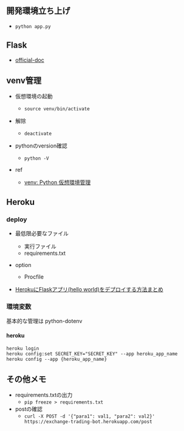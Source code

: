 ## 開発環境立ち上げ
- `python app.py`

## Flask
- [official-doc](https://a2c.bitbucket.io/flask/)

## venv管理

- 仮想環境の起動
  - `source venv/bin/activate`
- 解除
  - `deactivate`
- pythonのversion確認
  - `python -V`

- ref
  - [venv: Python 仮想環境管理
](https://qiita.com/fiftystorm36/items/b2fd47cf32c7694adc2e)


## Heroku

### deploy
- 最低限必要なファイル
  - 実行ファイル
  - requirements.txt
- option
  - Procfile

- [HerokuにFlaskアプリ(hello world)をデプロイする方法まとめ
](https://tanuhack.com/deploy-flask-heroku/)

### 環境変数

基本的な管理は python-dotenv

#### heroku
```
heroku login
heroku config:set SECRET_KEY="SECRET_KEY" --app heroku_app_name
heroku config --app {heroku_app_name}
```

## その他メモ
- requirements.txtの出力
  - `pip freeze > requirements.txt`
- postの確認
  - `curl -X POST -d '{"para1": val1, "para2": val2}' https://exchange-trading-bot.herokuapp.com/post`
